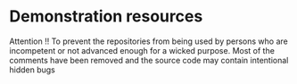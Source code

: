 # Demonstration resources

Attention !! 
To prevent the repositories from being used by persons who are incompetent or not advanced enough for a wicked purpose. Most of the comments have been removed and the source code may contain intentional hidden bugs

